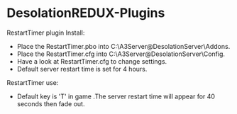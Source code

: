# DesolationREDUX-Plugins

RestartTimer plugin Install:

* Place the RestartTimer.pbo into C:\A3Server\@DesolationServer\Addons.
* Place the RestartTimer.cfg into C:\A3Server\@DesolationServer\Config.
* Have a look at RestartTimer.cfg to change settings.
* Default server restart time is set for 4 hours.

RestartTimer use:

* Default key is 'T' in game .The server restart time will appear for 40 seconds then fade out.
